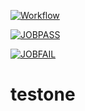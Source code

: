 [![Workflow](https://github.com/shahXrul/testone/actions/workflows/flowone.yml/badge.svg)](https://github.com/shahXrul/testone/actions/workflows/flowone.yml)


[![JOBPASS](https://github.com/shahXrul/testone/actions/workflows/flowone.yml/badge.svg?event=push&job=job-pass)](https://github.com/shahXrul/testone/actions/workflows/flowone.yml)

[![JOBFAIL](https://github.com/shahXrul/testone/actions/workflows/flowone.yml/badge.svg?event=push&job=job-fail)](https://github.com/shahXrul/testone/actions/workflows/flowone.yml)

# testone
